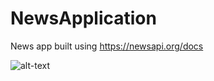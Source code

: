 # NewsApplication
News app built using https://newsapi.org/docs


![alt-text](https://github.com/phundal209/NewsApplication/blob/master/newsapp/newsappflow.gif)
